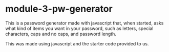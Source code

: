 # module-3-pw-generator
This is a password generator made with javascript that, when started, asks what kind of items you want in your password, such as letters, special characters, caps and no caps, and password length.

This was made using javascript and the starter code provided to us.